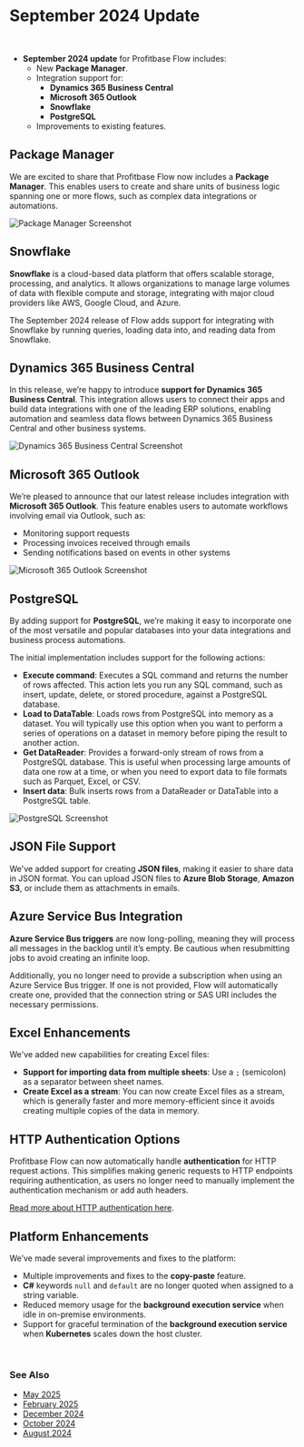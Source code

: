 # September 2024 Update  

<br/>

- **September 2024 update** for Profitbase Flow includes:
  - New **Package Manager**.
  - Integration support for:
    - **Dynamics 365 Business Central**
    - **Microsoft 365 Outlook**
    - **Snowflake**
    - **PostgreSQL**
  - Improvements to existing features.


## Package Manager
We are excited to share that Profitbase Flow now includes a **Package Manager**. This enables users to create and share units of business logic spanning one or more flows, such as complex data integrations or automations.

![Package Manager Screenshot](https://profitbasedocs.blob.core.windows.net/flowimages/package-manager-sept.png)

## Snowflake
**Snowflake** is a cloud-based data platform that offers scalable storage, processing, and analytics. It allows organizations to manage large volumes of data with flexible compute and storage, integrating with major cloud providers like AWS, Google Cloud, and Azure.

The September 2024 release of Flow adds support for integrating with Snowflake by running queries, loading data into, and reading data from Snowflake.


## Dynamics 365 Business Central
In this release, we’re happy to introduce **support for Dynamics 365 Business Central**. This integration allows users to connect their apps and build data integrations with one of the leading ERP solutions, enabling automation and seamless data flows between Dynamics 365 Business Central and other business systems.

![Dynamics 365 Business Central Screenshot](https://profitbasedocs.blob.core.windows.net/flowimages/dynamics-365-sept.png)

## Microsoft 365 Outlook
We’re pleased to announce that our latest release includes integration with **Microsoft 365 Outlook**. This feature enables users to automate workflows involving email via Outlook, such as:
- Monitoring support requests
- Processing invoices received through emails
- Sending notifications based on events in other systems

![Microsoft 365 Outlook Screenshot](https://profitbasedocs.blob.core.windows.net/flowimages/microsoft-365-sept.png)

## PostgreSQL
By adding support for **PostgreSQL**, we’re making it easy to incorporate one of the most versatile and popular databases into your data integrations and business process automations.

The initial implementation includes support for the following actions:
- **Execute command**: Executes a SQL command and returns the number of rows affected. This action lets you run any SQL command, such as insert, update, delete, or stored procedure, against a PostgreSQL database.
- **Load to DataTable**: Loads rows from PostgreSQL into memory as a dataset. You will typically use this option when you want to perform a series of operations on a dataset in memory before piping the result to another action.
- **Get DataReader**: Provides a forward-only stream of rows from a PostgreSQL database. This is useful when processing large amounts of data one row at a time, or when you need to export data to file formats such as Parquet, Excel, or CSV.
- **Insert data**: Bulk inserts rows from a DataReader or DataTable into a PostgreSQL table.

![PostgreSQL Screenshot](https://profitbasedocs.blob.core.windows.net/flowimages/postgres-sept.png)

## JSON File Support
We've added support for creating **JSON files**, making it easier to share data in JSON format. You can upload JSON files to **Azure Blob Storage**, **Amazon S3**, or include them as attachments in emails.

## Azure Service Bus Integration
**Azure Service Bus triggers** are now long-polling, meaning they will process all messages in the backlog until it’s empty. Be cautious when resubmitting jobs to avoid creating an infinite loop.

Additionally, you no longer need to provide a subscription when using an Azure Service Bus trigger. If one is not provided, Flow will automatically create one, provided that the connection string or SAS URI includes the necessary permissions.


## Excel Enhancements
We've added new capabilities for creating Excel files:
- **Support for importing data from multiple sheets**: Use a `;` (semicolon) as a separator between sheet names.
- **Create Excel as a stream**: You can now create Excel files as a stream, which is generally faster and more memory-efficient since it avoids creating multiple copies of the data in memory.


## HTTP Authentication Options
Profitbase Flow can now automatically handle **authentication** for HTTP request actions. This simplifies making generic requests to HTTP endpoints requiring authentication, as users no longer need to manually implement the authentication mechanism or add auth headers.

[Read more about HTTP authentication here](../actions/http/http-authentication.md).

## Platform Enhancements
We’ve made several improvements and fixes to the platform:
- Multiple improvements and fixes to the **copy-paste** feature.
- **C#** keywords `null` and `default` are no longer quoted when assigned to a string variable.
- Reduced memory usage for the **background execution service** when idle in on-premise environments.
- Support for graceful termination of the **background execution service** when **Kubernetes** scales down the host cluster.


<br/>

### See Also


- [May 2025](changelog25_may.md)
- [February 2025](changelog25_february.md)
- [December 2024](changelog24_december.md)
- [October 2024](changelog24_october.md)
- [August 2024](changelog24_august.md)
